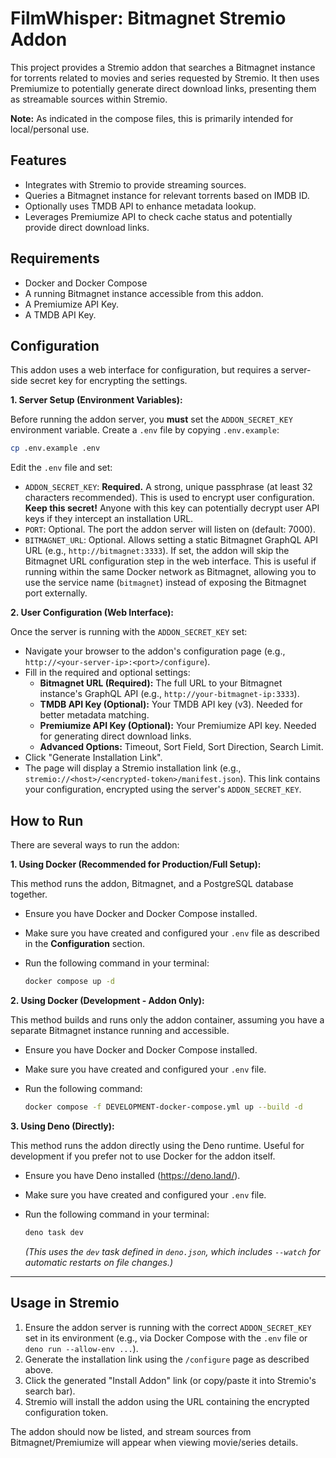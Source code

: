 # FilmWhisper: Bitmagnet Stremio Addon

This project provides a Stremio addon that searches a Bitmagnet instance for torrents related to movies and series requested by Stremio. It then uses Premiumize to potentially generate direct download links, presenting them as streamable sources within Stremio.

**Note:** As indicated in the compose files, this is primarily intended for local/personal use.

## Features

*   Integrates with Stremio to provide streaming sources.
*   Queries a Bitmagnet instance for relevant torrents based on IMDB ID.
*   Optionally uses TMDB API to enhance metadata lookup.
*   Leverages Premiumize API to check cache status and potentially provide direct download links.

## Requirements

*   Docker and Docker Compose
*   A running Bitmagnet instance accessible from this addon.
*   A Premiumize API Key.
*   A TMDB API Key.

## Configuration

This addon uses a web interface for configuration, but requires a server-side secret key for encrypting the settings.

**1. Server Setup (Environment Variables):**

Before running the addon server, you **must** set the `ADDON_SECRET_KEY` environment variable. Create a `.env` file by copying `.env.example`:

```bash
cp .env.example .env
```

Edit the `.env` file and set:

*   `ADDON_SECRET_KEY`: **Required.** A strong, unique passphrase (at least 32 characters recommended). This is used to encrypt user configuration. **Keep this secret!** Anyone with this key can potentially decrypt user API keys if they intercept an installation URL.
*   `PORT`: Optional. The port the addon server will listen on (default: 7000).
*   `BITMAGNET_URL`: Optional. Allows setting a static Bitmagnet GraphQL API URL (e.g., `http://bitmagnet:3333`). If set, the addon will skip the Bitmagnet URL configuration step in the web interface. This is useful if running within the same Docker network as Bitmagnet, allowing you to use the service name (`bitmagnet`) instead of exposing the Bitmagnet port externally.

**2. User Configuration (Web Interface):**

Once the server is running with the `ADDON_SECRET_KEY` set:

*   Navigate your browser to the addon's configuration page (e.g., `http://<your-server-ip>:<port>/configure`).
*   Fill in the required and optional settings:
    *   **Bitmagnet URL (Required):** The full URL to your Bitmagnet instance's GraphQL API (e.g., `http://your-bitmagnet-ip:3333`).
    *   **TMDB API Key (Optional):** Your TMDB API key (v3). Needed for better metadata matching.
    *   **Premiumize API Key (Optional):** Your Premiumize API key. Needed for generating direct download links.
    *   **Advanced Options:** Timeout, Sort Field, Sort Direction, Search Limit.
*   Click "Generate Installation Link".
*   The page will display a Stremio installation link (e.g., `stremio://<host>/<encrypted-token>/manifest.json`). This link contains your configuration, encrypted using the server's `ADDON_SECRET_KEY`.

## How to Run

There are several ways to run the addon:

**1. Using Docker (Recommended for Production/Full Setup):**

This method runs the addon, Bitmagnet, and a PostgreSQL database together.

*   Ensure you have Docker and Docker Compose installed.
*   Make sure you have created and configured your `.env` file as described in the **Configuration** section.
*   Run the following command in your terminal:

    ```bash
    docker compose up -d
    ```

**2. Using Docker (Development - Addon Only):**

This method builds and runs only the addon container, assuming you have a separate Bitmagnet instance running and accessible.

*   Ensure you have Docker and Docker Compose installed.
*   Make sure you have created and configured your `.env` file.
*   Run the following command:

    ```bash
    docker compose -f DEVELOPMENT-docker-compose.yml up --build -d
    ```

**3. Using Deno (Directly):**

This method runs the addon directly using the Deno runtime. Useful for development if you prefer not to use Docker for the addon itself.

*   Ensure you have Deno installed (https://deno.land/).
*   Make sure you have created and configured your `.env` file.
*   Run the following command in your terminal:

    ```bash
    deno task dev
    ```
    *(This uses the `dev` task defined in `deno.json`, which includes `--watch` for automatic restarts on file changes.)*

---

## Usage in Stremio

1.  Ensure the addon server is running with the correct `ADDON_SECRET_KEY` set in its environment (e.g., via Docker Compose with the `.env` file or `deno run --allow-env ...`).
2.  Generate the installation link using the `/configure` page as described above.
3.  Click the generated "Install Addon" link (or copy/paste it into Stremio's search bar).
4.  Stremio will install the addon using the URL containing the encrypted configuration token.

The addon should now be listed, and stream sources from Bitmagnet/Premiumize will appear when viewing movie/series details.
